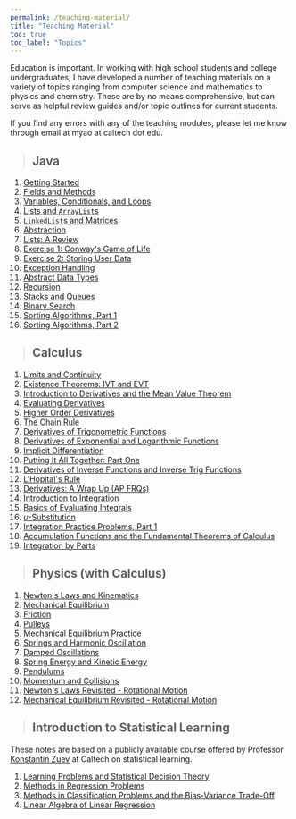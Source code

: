```yaml
---
permalink: /teaching-material/
title: "Teaching Material"
toc: true
toc_label: "Topics"
---
```


Education is important. In working with high school students and college undergraduates, I have developed a number of teaching materials on a variety of topics ranging from computer science and mathematics to physics and chemistry. These are by no means comprehensive, but can serve as helpful review guides and/or topic outlines for current students.

If you find any errors with any of the teaching modules, please let me know through email at myao at caltech dot edu.

> ## Java

  1. [Getting Started](/java/getting-started/index.html)
  2. [Fields and Methods](/java/fields-and-methods/index.html)
  3. [Variables, Conditionals, and Loops](/java/variables-conditionals-and-loops/index.html)
  4. [Lists and ```ArrayList```s](/java/lists-and-arrays/index.html)
  5. [```LinkedList```s and Matrices](/java/linked-lists-and-matrices/index.html)
  6. [Abstraction](/java/abstraction/index.html)
  7. [Lists: A Review](/java/lists-a-review/index.html)
  8. [Exercise 1: Conway's Game of Life](/java/game-of-life/index.html)
  9. [Exercise 2: Storing User Data](/java/login-info/index.html)
  10. [Exception Handling](/java/exception-handling/index.html)
  11. [Abstract Data Types](/java/abstract-data-types/index.html)
  12. [Recursion](/java/recursion/index.html)
  13. [Stacks and Queues](/java/stacks-and-queues/index.html)
  14. [Binary Search](/java/binary-search/index.html)
  15. [Sorting Algorithms, Part 1](/java/sorting-algorithms-part-1/index.html)
  16. [Sorting Algorithms, Part 2](/java/sorting-algorithms-part-2/index.html)

> ## Calculus

  1. [Limits and Continuity](/calculus/limits-and-continuity/index.html)
  2. [Existence Theorems: IVT and EVT](/calculus/existence-theorems/index.html)
  3. [Introduction to Derivatives and the Mean Value Theorem](/calculus/intro-to-derivatives/index.html)
  4. [Evaluating Derivatives](/calculus/evaluating-derivatives/index.html)
  5. [Higher Order Derivatives](/calculus/higher-order-derivatives/index.html)
  6. [The Chain Rule](/calculus/chain-rule/index.html)
  7. [Derivatives of Trigonometric Functions](/calculus/trig-function-derivatives/index.html)
  8. [Derivatives of Exponential and Logarithmic Functions](/calculus/derivatives-involving-e/index.html)
  9. [Implicit Differentiation](/calculus/implicit-differentiation/index.html)
  10. [Putting It All Together: Part One](/calculus/word-problems-1/index.html)
  11. [Derivatives of Inverse Functions and Inverse Trig Functions](/calculus/inverse-function-derivatives/index.html)
  12. [L'Hopital's Rule](/calculus/lhopitals-rule/index.html)
  13. [Derivatives: A Wrap Up (AP FRQs)](/calculus/derivatives-wrap-up/index.html)
  14. [Introduction to Integration](/calculus/introduction-to-integration/index.html)
  15. [Basics of Evaluating Integrals](/calculus/evaluating-integrals/index.html)
  16. [$u$-Substitution](/calculus/u-substitution/index.html)
  17. [Integration Practice Problems, Part 1](/calculus/integration-practice-1/index.html)
  18. [Accumulation Functions and the Fundamental Theorems of Calculus](/calculus/accumulation-functions-ftc/index.html)
  19. [Integration by Parts](/calculus/integration-by-parts/index.html)

> ## Physics (with Calculus)
  
  1. [Newton's Laws and Kinematics](/physics/newton-laws-and-kinematics/index.html)
  2. [Mechanical Equilibrium](/physics/mechanical-equilibrium/index.html)
  3. [Friction](/physics/friction/index.html)
  4. [Pulleys](/physics/pulleys/index.html)
  5. [Mechanical Equilibrium Practice](/physics/mechanical-equilibrium-practice/index.html)
  6. [Springs and Harmonic Oscillation](/physics/springs-and-sho/index.html)
  7. [Damped Oscillations](/physics/damped-oscillations/index.html)
  8. [Spring Energy and Kinetic Energy](/physics/spring-kinetic-energy/index.html)
  9. [Pendulums](/physics/pendulums/index.html)
  10. [Momentum and Collisions](/physics/momentum-and-collisions/index.html)
  11. [Newton's Laws Revisited - Rotational Motion](/physics/newton-laws-revisited/index.html)
  12. [Mechanical Equilibrium Revisited - Rotational Motion](/physics/mechanical-equilibrium-revisited/index.html)

> ## Introduction to Statistical Learning

These notes are based on a publicly available course offered by Professor [Konstantin Zuev](http://www.its.caltech.edu/~zuev/index.html) at Caltech on statistical learning.

  1. [Learning Problems and Statistical Decision Theory](/stat-learning/lecture-1/index.html)
  2. [Methods in Regression Problems](/stat-learning/lecture-2/index.html)
  3. [Methods in Classification Problems and the Bias-Variance Trade-Off](/stat-learning/lecture-3/index.html)
  4. [Linear Algebra of Linear Regression](/stat-learning/lecture-4/index.html)
